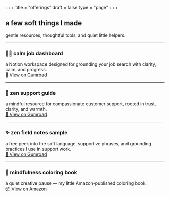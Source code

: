+++
title = "offerings"
draft = false
type = "page"
+++

## a few soft things I made

gentle resources, thoughtful tools, and quiet little helpers.

---

### 🧘‍♀️ calm job dashboard  
a Notion workspace designed for grounding your job search with clarity, calm, and progress.  
[🌿 View on Gumroad](https://steadyspace.gumroad.com/l/calmjobdashboard)

---

### 💬 zen support guide  
a mindful resource for compassionate customer support, rooted in trust, clarity, and warmth.  
[🌿 View on Gumroad](https://steadyspace.gumroad.com/l/zensupport)

---

### ✨ zen field notes sample  
a free peek into the soft language, supportive phrases, and grounding practices I use in support work.  
[🌿 View on Gumroad](https://steadyspace.gumroad.com/l/zen-sample)

---

### 🎨 mindfulness coloring book  
a quiet creative pause — my little Amazon-published coloring book.  
[📦 View on Amazon](https://a.co/d/gyfYdS7)
